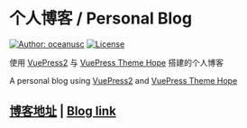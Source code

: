 # 个人博客 / Personal Blog

[![Author: oceanusc](https://img.shields.io/badge/Author-oceanusc-blue.svg?style=for-the-badge)](https://oceanusc.com)
[![License](https://img.shields.io/github/license/oceanusc/oceanusc.github.io?style=for-the-badge)](https://github.com/oceanusc/oceanusc.github.io/blob/master/LICENSE)

使用 [VuePress2](https://vuejs.press/zh/) 与 [VuePress Theme Hope](https://theme-hope.vuejs.press/zh/) 搭建的个人博客

A personal blog using [VuePress2](https://vuejs.press/) and [VuePress Theme Hope](https://theme-hope.vuejs.press/)

## [博客地址](https://oceanusc.github.io) | [Blog link](https://oceanusc.github.io)

